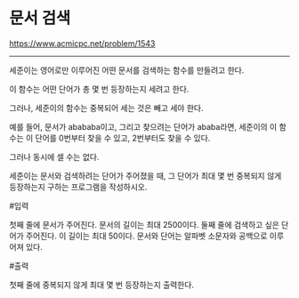 # 문서 검색

https://www.acmicpc.net/problem/1543

---

세준이는 영어로만 이루어진 어떤 문서를 검색하는 함수를 만들려고 한다.

이 함수는 어떤 단어가 총 몇 번 등장하는지 세려고 한다.

그러나, 세준이의 함수는 중복되어 세는 것은 빼고 세야 한다.

예를 들어, 문서가 abababa이고, 그리고 찾으려는 단어가 ababa라면, 세준이의 이 함수는 이 단어를 0번부터 찾을 수 있고, 2번부터도 찾을 수 있다.

그러나 동시에 셀 수는 없다.

세준이는 문서와 검색하려는 단어가 주어졌을 때, 그 단어가 최대 몇 번 중복되지 않게 등장하는지 구하는 프로그램을 작성하시오.

#입력

첫째 줄에 문서가 주어진다. 문서의 길이는 최대 2500이다. 둘째 줄에 검색하고 싶은 단어가 주어진다. 이 길이는 최대 50이다. 문서와 단어는 알파벳 소문자와 공백으로 이루어져 있다.

#출력

첫째 줄에 중복되지 않게 최대 몇 번 등장하는지 출력한다.
